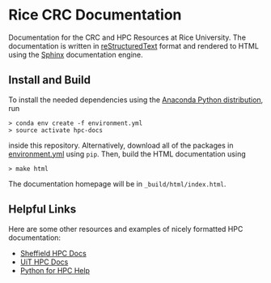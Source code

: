 # Rice CRC Documentation

Documentation for the CRC and HPC Resources at Rice University. The documentation is written in [reStructuredText](http://docutils.sourceforge.net/rst.html) format
and rendered to HTML using the [Sphinx](http://www.sphinx-doc.org) documentation engine.

## Install and Build

To install the needed dependencies using the [Anaconda Python distribution](https://www.anaconda.com/distribution/), run
```shell
> conda env create -f environment.yml
> source activate hpc-docs
```
inside this repository. Alternatively, download all of the packages in [environment.yml](environment.yml) using `pip`.
Then, build the HTML documentation using
```shell
> make html
```
The documentation homepage will be in `_build/html/index.html`.

## Helpful Links

Here are some other resources and examples of nicely formatted HPC documentation:

* [Sheffield HPC Docs](http://docs.hpc.shef.ac.uk/en/latest/hpc/index.html)
* [UiT HPC Docs](https://hpc-uit.readthedocs.io/en/latest/)
* [Python for HPC Help](https://betterscientificsoftware.github.io/python-for-hpc/tutorials/python.doc-sphinx.html)
